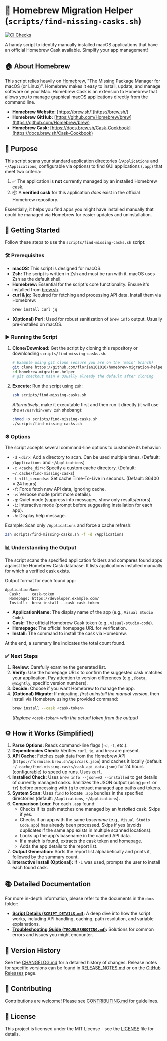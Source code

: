 # 🍺 Homebrew Migration Helper (`scripts/find-missing-casks.sh`)

[![CI Checks](https://github.com/florian101010/homebrew-migration-helper/actions/workflows/ci.yml/badge.svg)](https://github.com/florian101010/homebrew-migration-helper/actions/workflows/ci.yml)

A handy script to identify manually installed macOS applications that have an official Homebrew Cask available. Simplify your app management!

## 🏠 About Homebrew

This script relies heavily on [Homebrew](https://brew.sh/), "The Missing Package Manager for macOS (or Linux)". Homebrew makes it easy to install, update, and manage software on your Mac. Homebrew Cask is an extension to Homebrew that allows you to manage graphical macOS applications directly from the command line.

*   **Homebrew Website:** [https://brew.sh/](https://brew.sh/)
*   **Homebrew GitHub:** [https://github.com/Homebrew/brew](https://github.com/Homebrew/brew)
*   **Homebrew Cask:** [https://docs.brew.sh/Cask-Cookbook](https://docs.brew.sh/Cask-Cookbook)

## 🎯 Purpose

This script scans your standard application directories (`/Applications` and `~/Applications`, configurable via options) to find GUI applications (`.app`) that meet two criteria:

1.  ✅ The application is **not** currently managed by an installed Homebrew cask.
2.  📦 A **verified cask** for this application *does* exist in the official Homebrew repository.

Essentially, it helps you find apps you might have installed manually that could be managed via Homebrew for easier updates and uninstallation.

## 🚀 Getting Started

Follow these steps to use the `scripts/find-missing-casks.sh` script:

### 🛠️ Prerequisites

*   **macOS:** This script is designed for macOS.
*   **Zsh:** The script is written in Zsh and must be run with it. macOS uses Zsh as the default shell.
*   **Homebrew:** Essential for the script's core functionality. Ensure it's installed from [brew.sh](https://brew.sh/).
*   **curl & jq:** Required for fetching and processing API data. Install them via Homebrew:
    ```bash
    brew install curl jq
    ```
*   **(Optional) Perl:** Used for robust sanitization of `brew info` output. Usually pre-installed on macOS.

### ▶️ Running the Script

1.  **Clone/Download:** Get the script by cloning this repository or downloading `scripts/find-missing-casks.sh`.
    ```bash
    # Example using git clone (ensure you are on the 'main' branch)
    git clone https://github.com/florian101010/homebrew-migration-helper.git
    cd homebrew-migration-helper
    # git checkout main # Usually already the default after cloning
    ```
2.  **Execute:** Run the script using `zsh`:
    ```bash
    zsh scripts/find-missing-casks.sh
    ```
    *Alternatively*, make it executable first and then run it directly (it will use the `#!/usr/bin/env zsh` shebang):
    ```bash
    chmod +x scripts/find-missing-casks.sh
    ./scripts/find-missing-casks.sh
    ```

### ⚙️ Options

The script accepts several command-line options to customize its behavior:

*   `-d <dir>`: Add a directory to scan. Can be used multiple times. (Default: `/Applications` and `~/Applications`)
*   `-c <cache_dir>`: Specify a custom cache directory. (Default: `~/.cache/find-missing-casks`)
*   `-t <ttl_seconds>`: Set cache Time-To-Live in seconds. (Default: 86400 = 24 hours)
*   `-f`: Force fetch new API data, ignoring cache.
*   `-v`: Verbose mode (print more details).
*   `-q`: Quiet mode (suppress info messages, show only results/errors).
*   `-i`: Interactive mode (prompt before suggesting installation for each app).
*   `-h`: Display help message.

Example: Scan only `/Applications` and force a cache refresh:
```bash
zsh scripts/find-missing-casks.sh -f -d /Applications
```

### 📊 Understanding the Output

The script scans the specified application folders and compares found apps against the Homebrew Cask database. It lists applications installed manually for which a verified cask exists.

Output format for each found app:
```
ApplicationName
  Cask:     cask-token
  Homepage: https://developer.example.com/
  Install:  brew install --cask cask-token
```
*   **ApplicationName:** The display name of the app (e.g., `Visual Studio Code`).
*   **Cask:** The official Homebrew Cask token (e.g., `visual-studio-code`).
*   **Homepage:** The official homepage URL for verification.
*   **Install:** The command to install the cask via Homebrew.

At the end, a summary line indicates the total count found.

### ✅ Next Steps

1.  **Review:** Carefully examine the generated list.
2.  **Verify:** Use the homepage URLs to confirm the suggested cask matches your application. Pay attention to version differences (e.g., `@beta`, `@nightly`, specific version numbers).
3.  **Decide:** Choose if you want Homebrew to manage the app.
4.  **(Optional) Migrate:** If migrating, *first uninstall the manual version*, then install via Homebrew using the provided command:
    ```bash
    brew install --cask <cask-token>
    ```
    *(Replace `<cask-token>` with the actual token from the output)*

## ⚙️ How it Works (Simplified)

1.  **Parse Options:** Reads command-line flags (`-d`, `-f`, etc.).
2.  **Dependencies Check:** Verifies `curl`, `jq`, and `brew` are present.
3.  **API Cache:** Fetches cask data from the Homebrew API (`https://formulae.brew.sh/api/cask.json`) and caches it locally (default: `~/.cache/find-missing-casks/cask_api_data.json`) for 24 hours (configurable) to speed up runs. Uses `curl`.
4.  **Installed Check:** Uses `brew info --json=v2 --installed` to get details of currently managed casks. Sanitizes the JSON output (using `perl` or `tr`) before processing with `jq` to extract managed app paths and tokens.
5.  **System Scan:** Uses `find` to locate `.app` bundles in the specified directories (default: `/Applications`, `~/Applications`).
6.  **Comparison Loop:** For each `.app` found:
    *   Checks if its path matches one managed by an *installed* cask. Skips if yes.
    *   Checks if an app with the same *basename* (e.g., `Visual Studio Code.app`) has already been processed. Skips if yes (avoids duplicates if the same app exists in multiple scanned locations).
    *   Looks up the app's basename in the cached API data.
    *   If a match is found, extracts the cask token and homepage.
    *   Adds the app details to the report list.
7.  **Output Generation:** Sorts the report list alphabetically and prints it, followed by the summary count.
8.  **Interactive Install (Optional):** If `-i` was used, prompts the user to install each found cask.

## 📚 Detailed Documentation

For more in-depth information, please refer to the documents in the `docs` folder:

*   **[Script Details (`SCRIPT_DETAILS.md`)](./docs/SCRIPT_DETAILS.md):** A deep dive into how the script works, including API handling, caching, path resolution, and variable explanations.
*   **[Troubleshooting Guide (`TROUBLESHOOTING.md`)](./docs/TROUBLESHOOTING.md):** Solutions for common errors and issues you might encounter.

## 📜 Version History

See the [CHANGELOG.md](./CHANGELOG.md) for a detailed history of changes.
Release notes for specific versions can be found in [RELEASE_NOTES.md](./RELEASE_NOTES.md) or on the [GitHub Releases](https://github.com/florian101010/homebrew-migration-helper/releases) page.

## 🤝 Contributing

Contributions are welcome! Please see [CONTRIBUTING.md](./CONTRIBUTING.md) for guidelines.

## 📜 License

This project is licensed under the MIT License - see the [LICENSE](./LICENSE) file for details.